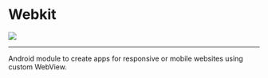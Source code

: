 # Webkit
[![](https://jitpack.io/v/com.vinkas/webkit.svg)](https://jitpack.io/#com.vinkas/webkit)
<hr />
Android module to create apps for responsive or mobile websites using custom WebView.
